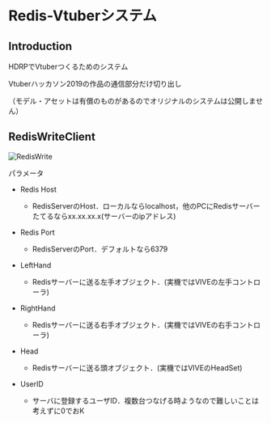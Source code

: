 # Redis-Vtuberシステム
## Introduction
HDRPでVtuberつくるためのシステム

Vtuberハッカソン2019の作品の通信部分だけ切り出し

（モデル・アセットは有償のものがあるのでオリジナルのシステムは公開しません）

## RedisWriteClient
![RedisWrite](https://user-images.githubusercontent.com/56545041/69854399-61b37280-12cc-11ea-8664-a5727b37fcad.png)

パラメータ

- Redis Host 
    - RedisServerのHost．ローカルならlocalhost，他のPCにRedisサーバーたてるならxx.xx.xx.x(サーバーのipアドレス)

- Redis Port
    - RedisServerのPort．デフォルトなら6379

- LeftHand
    - Redisサーバーに送る左手オブジェクト．(実機ではVIVEの左手コントローラ)

- RightHand
    - Redisサーバーに送る右手オブジェクト．(実機ではVIVEの右手コントローラ)

- Head
    - Redisサーバーに送る頭オブジェクト．(実機ではVIVEのHeadSet)

- UserID
    - サーバに登録するユーザID．複数台つなげる時ようなので難しいことは考えずに0でおK

